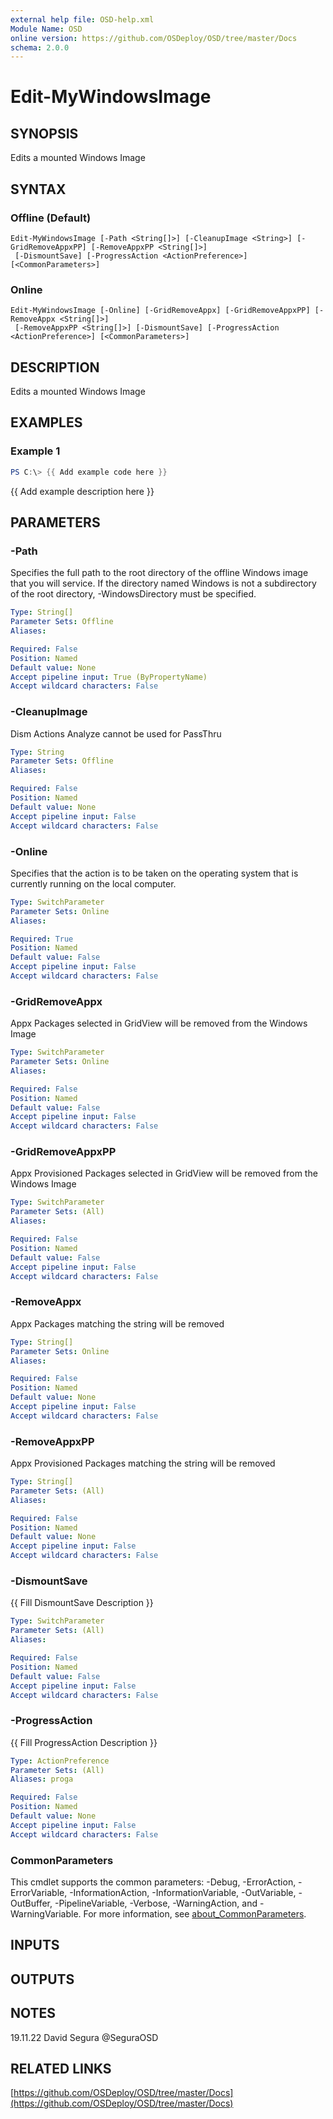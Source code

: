 ```yaml
---
external help file: OSD-help.xml
Module Name: OSD
online version: https://github.com/OSDeploy/OSD/tree/master/Docs
schema: 2.0.0
---
```


# Edit-MyWindowsImage

## SYNOPSIS
Edits a mounted Windows Image

## SYNTAX

### Offline (Default)
```
Edit-MyWindowsImage [-Path <String[]>] [-CleanupImage <String>] [-GridRemoveAppxPP] [-RemoveAppxPP <String[]>]
 [-DismountSave] [-ProgressAction <ActionPreference>] [<CommonParameters>]
```

### Online
```
Edit-MyWindowsImage [-Online] [-GridRemoveAppx] [-GridRemoveAppxPP] [-RemoveAppx <String[]>]
 [-RemoveAppxPP <String[]>] [-DismountSave] [-ProgressAction <ActionPreference>] [<CommonParameters>]
```

## DESCRIPTION
Edits a mounted Windows Image

## EXAMPLES

### Example 1
```powershell
PS C:\> {{ Add example code here }}
```

{{ Add example description here }}

## PARAMETERS

### -Path
Specifies the full path to the root directory of the offline Windows image that you will service.
If the directory named Windows is not a subdirectory of the root directory, -WindowsDirectory must be specified.

```yaml
Type: String[]
Parameter Sets: Offline
Aliases:

Required: False
Position: Named
Default value: None
Accept pipeline input: True (ByPropertyName)
Accept wildcard characters: False
```

### -CleanupImage
Dism Actions
Analyze cannot be used for PassThru

```yaml
Type: String
Parameter Sets: Offline
Aliases:

Required: False
Position: Named
Default value: None
Accept pipeline input: False
Accept wildcard characters: False
```

### -Online
Specifies that the action is to be taken on the operating system that is currently running on the local computer.

```yaml
Type: SwitchParameter
Parameter Sets: Online
Aliases:

Required: True
Position: Named
Default value: False
Accept pipeline input: False
Accept wildcard characters: False
```

### -GridRemoveAppx
Appx Packages selected in GridView will be removed from the Windows Image

```yaml
Type: SwitchParameter
Parameter Sets: Online
Aliases:

Required: False
Position: Named
Default value: False
Accept pipeline input: False
Accept wildcard characters: False
```

### -GridRemoveAppxPP
Appx Provisioned Packages selected in GridView will be removed from the Windows Image

```yaml
Type: SwitchParameter
Parameter Sets: (All)
Aliases:

Required: False
Position: Named
Default value: False
Accept pipeline input: False
Accept wildcard characters: False
```

### -RemoveAppx
Appx Packages matching the string will be removed

```yaml
Type: String[]
Parameter Sets: Online
Aliases:

Required: False
Position: Named
Default value: None
Accept pipeline input: False
Accept wildcard characters: False
```

### -RemoveAppxPP
Appx Provisioned Packages matching the string will be removed

```yaml
Type: String[]
Parameter Sets: (All)
Aliases:

Required: False
Position: Named
Default value: None
Accept pipeline input: False
Accept wildcard characters: False
```

### -DismountSave
{{ Fill DismountSave Description }}

```yaml
Type: SwitchParameter
Parameter Sets: (All)
Aliases:

Required: False
Position: Named
Default value: False
Accept pipeline input: False
Accept wildcard characters: False
```

### -ProgressAction
{{ Fill ProgressAction Description }}

```yaml
Type: ActionPreference
Parameter Sets: (All)
Aliases: proga

Required: False
Position: Named
Default value: None
Accept pipeline input: False
Accept wildcard characters: False
```

### CommonParameters
This cmdlet supports the common parameters: -Debug, -ErrorAction, -ErrorVariable, -InformationAction, -InformationVariable, -OutVariable, -OutBuffer, -PipelineVariable, -Verbose, -WarningAction, and -WarningVariable. For more information, see [about_CommonParameters](http://go.microsoft.com/fwlink/?LinkID=113216).

## INPUTS

## OUTPUTS

## NOTES
19.11.22 David Segura @SeguraOSD

## RELATED LINKS

[https://github.com/OSDeploy/OSD/tree/master/Docs](https://github.com/OSDeploy/OSD/tree/master/Docs)

